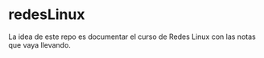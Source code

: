 # redesLinux
La idea de este repo es documentar el curso de Redes Linux con las notas que vaya llevando. 
